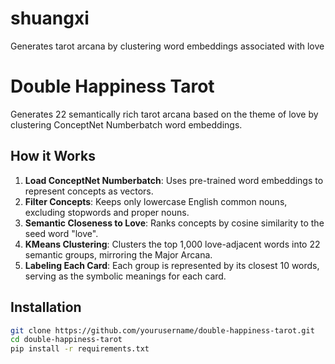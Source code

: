# shuangxi
Generates tarot arcana by clustering word embeddings associated with love

# Double Happiness Tarot

Generates 22 semantically rich tarot arcana based on the theme of love by clustering ConceptNet Numberbatch word embeddings. 

## How it Works

1. **Load ConceptNet Numberbatch**: Uses pre-trained word embeddings to represent concepts as vectors.
2. **Filter Concepts**: Keeps only lowercase English common nouns, excluding stopwords and proper nouns.
3. **Semantic Closeness to Love**: Ranks concepts by cosine similarity to the seed word "love".
4. **KMeans Clustering**: Clusters the top 1,000 love-adjacent words into 22 semantic groups, mirroring the Major Arcana.
5. **Labeling Each Card**: Each group is represented by its closest 10 words, serving as the symbolic meanings for each card.

## Installation

```bash
git clone https://github.com/yourusername/double-happiness-tarot.git
cd double-happiness-tarot
pip install -r requirements.txt